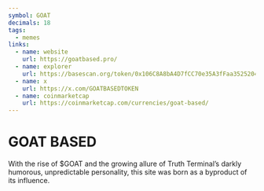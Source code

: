 ```yaml
---
symbol: GOAT
decimals: 18
tags:
  - memes
links:
  - name: website
    url: https://goatbased.pro/
  - name: explorer
    url: https://basescan.org/token/0x106C8A8bA4D7fCC70e35A3fFaa35252047bC5271
  - name: x
    url: https://x.com/GOATBASEDTOKEN
  - name: coinmarketcap
    url: https://coinmarketcap.com/currencies/goat-based/
---
```


# GOAT BASED

With the rise of $GOAT and the growing allure of Truth Terminal’s darkly humorous, unpredictable personality, this site was born as a byproduct of its influence.
